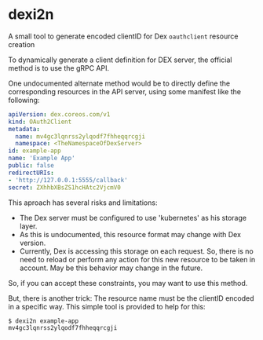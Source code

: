 # dexi2n

A small tool to generate encoded clientID for Dex `oauthclient` resource creation

To dynamically generate a client definition for DEX server, the official method is to use the gRPC API.

One undocumented alternate method would be to directly define the corresponding resources in the API server, using some manifest like the following:

```yaml
apiVersion: dex.coreos.com/v1
kind: OAuth2Client
metadata:
  name: mv4gc3lqnrss2ylqodf7fhheqqrcgji
  namespace: <TheNamespaceOfDexServer>
id: example-app
name: 'Example App'
public: false
redirectURIs:
- 'http://127.0.0.1:5555/callback'
secret: ZXhhbXBsZS1hcHAtc2VjcmV0
```

This aproach has several risks and limitations:

- The Dex server must be configured to use 'kubernetes' as his storage layer.
- As this is undocumented, this resource format may change with Dex version.
- Currently, Dex is accessing this storage on each request. So, there is no need to reload or perform any action for this new resource to be taken in account. May be this behavior may change in the future.

So, if you can accept these constraints, you may want to use this method. 

But, there is another trick: The resource name must be the clientID encoded in a specific way. This simple tool is provided to help for this: 

```bash
$ dexi2n example-app
mv4gc3lqnrss2ylqodf7fhheqqrcgji
```

